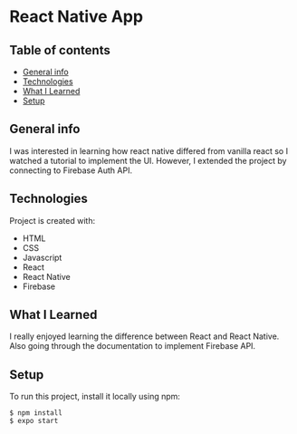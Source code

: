 # React Native App

## Table of contents
* [General info](#general-info)
* [Technologies](#technologies)
* [What I Learned](#what-i-learned)
* [Setup](#setup)

## General info
I was interested in learning how react native differed from vanilla react so I watched a tutorial to implement the UI. However, I extended the project by connecting to Firebase Auth API.

## Technologies
Project is created with:
* HTML
* CSS
* Javascript
* React
* React Native
* Firebase

## What I Learned
I really enjoyed learning the difference between React and React Native. Also going through the documentation to implement Firebase API.


	
## Setup
To run this project, install it locally using npm:

```
$ npm install
$ expo start

```
